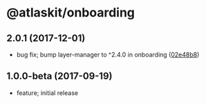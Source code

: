 # @atlaskit/onboarding

## 2.0.1 (2017-12-01)

* bug fix; bump layer-manager to ^2.4.0 in onboarding ([02e48b8](https://bitbucket.org/atlassian/atlaskit/commits/02e48b8))
## 1.0.0-beta (2017-09-19)

* feature; initial release
